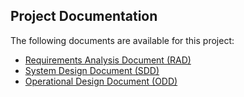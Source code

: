 ## Project Documentation

The following documents are available for this project:
- [Requirements Analysis Document (RAD)](docs/RAD.pdf)
- [System Design Document (SDD)](docs/SDD.pdf)
- [Operational Design Document (ODD)](docs/ODD.pdf)
